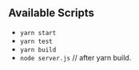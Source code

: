 ## Available Scripts

- `yarn start`
- `yarn test`
- `yarn build`
- `node server.js` // after yarn build.
